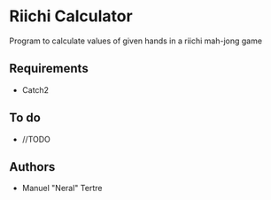 # Riichi Calculator

Program to calculate values of given hands in a riichi mah-jong game

## Requirements
* Catch2

## To do
* //TODO

## Authors
* Manuel "Neral" Tertre
